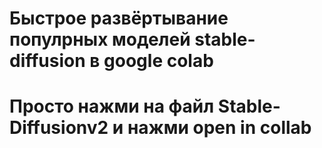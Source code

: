 # Быстрое развёртывание популрных моделей stable-diffusion в google colab
# Просто нажми на файл Stable-Diffusionv2 и нажми open in collab
